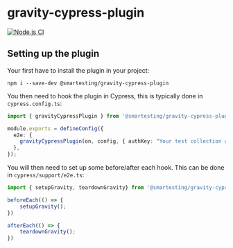 # gravity-cypress-plugin

[![Node.js CI](https://github.com/Smartesting/gravity-cypress-plugin/actions/workflows/node.js.yml/badge.svg?branch=main)](https://github.com/Smartesting/gravity-cypress-plugin/actions/workflows/node.js.yml)

## Setting up the plugin

Your first have to install the plugin in your project:

```shell
npm i --save-dev @smartesting/gravity-cypress-plugin
```

You then need to hook the plugin in Cypress, this is typically done in `cypress.config.ts`:

```typescript
import { gravityCypressPlugin } from '@smartesting/gravity-cypress-plugin'

module.exports = defineConfig({
  e2e: {
    gravityCypressPlugin(on, config, { authKey: "Your test collection auth key" });
  },
});
```

You will then need to set up some before/after each hook. This can be done in `cypress/support/e2e.ts`:

```typescript
import { setupGravity, teardownGravity} from '@smartesting/gravity-cypress-plugin'

beforeEach(() => {
    setupGravity();
})

afterEach(() => {
    teardownGravity();
})
```
